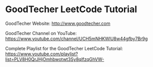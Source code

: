 # GoodTecher LeetCode Tutorial

GoodTecher Website:
http://www.goodtecher.com

GoodTecher Channel on YouTube:
https://www.youtube.com/channel/UCH5mNHKWlU8w44gfby7Br9g

Complete Playlist for the GoodTecher LeetCode Tutorial:
https://www.youtube.com/playlist?list=PLV8H0QrJHjOmhbwotwt3Sy8qlfzqGhVW-
